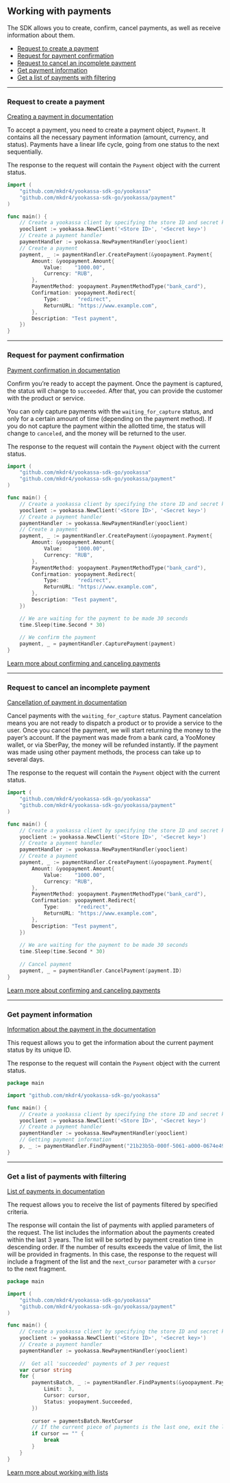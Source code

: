 ## Working with payments

The SDK allows you to create, confirm, cancel payments, as well as receive information about them.

* [Request to create a payment](#Request-to-create-a-payment)
* [Request for payment confirmation](#Request-for-payment-confirmation)
* [Request to cancel an incomplete payment](#Request-to-cancel-an-incomplete-payment)
* [Get payment information](#Get-payment-information)
* [Get a list of payments with filtering](#Get-a-list-of-payments-with-filtering)

---

### Request to create a payment
[Creating a payment in documentation](https://yookassa.ru/developers/api?lang=en#create_payment)

To accept a payment, you need to create a payment object, `Payment`.
It contains all the necessary payment information (amount, currency, and status).
Payments have a linear life cycle, going from one status to the next sequentially.

The response to the request will contain the `Payment` object with the current status.

```go
import (
	"github.com/mkdr4/yookassa-sdk-go/yookassa"
	"github.com/mkdr4/yookassa-sdk-go/yookassa/payment"
)

func main() {
	// Create a yookassa client by specifying the store ID and secret key
	yooclient := yookassa.NewClient('<Store ID>', '<Secret key>')
	// Create a payment handler
	paymentHandler := yookassa.NewPaymentHandler(yooclient)
	// Create a payment
	payment, _ := paymentHandler.CreatePayment(&yoopayment.Payment{
		Amount: &yoopayment.Amount{
			Value:    "1000.00",
			Currency: "RUB",
		},
		PaymentMethod: yoopayment.PaymentMethodType("bank_card"),
		Confirmation: yoopayment.Redirect{
			Type:      "redirect",
			ReturnURL: "https://www.example.com",
		},
		Description: "Test payment",
	})
}
```

---

### Request for payment confirmation

[Payment confirmation in documentation](https://yookassa.ru/developers/api?lang=en#capture_payment)

Confirm you’re ready to accept the payment. Once the payment is captured, the status will change to `succeeded`. 
After that, you can provide the customer with the product or service.

You can only capture payments with the `waiting_for_capture` status,
and only for a certain amount of time (depending on the payment method).
If you do not capture the payment within the allotted time, the status will change to `canceled`,
and the money will be returned to the user.

The response to the request will contain the `Payment` object with the current status.

```go
import (
	"github.com/mkdr4/yookassa-sdk-go/yookassa"
	"github.com/mkdr4/yookassa-sdk-go/yookassa/payment"
)

func main() {
	// Create a yookassa client by specifying the store ID and secret key
	yooclient := yookassa.NewClient('<Store ID>', '<Secret key>')
	// Create a payment handler
	paymentHandler := yookassa.NewPaymentHandler(yooclient)
	// Create a payment
	payment, _ := paymentHandler.CreatePayment(&yoopayment.Payment{
		Amount: &yoopayment.Amount{
			Value:    "1000.00",
			Currency: "RUB",
		},
		PaymentMethod: yoopayment.PaymentMethodType("bank_card"),
		Confirmation: yoopayment.Redirect{
			Type:      "redirect",
			ReturnURL: "https://www.example.com",
		},
		Description: "Test payment",
	})

	// We are waiting for the payment to be made 30 seconds
	time.Sleep(time.Second * 30)
	
	// We confirm the payment
	payment, _ = paymentHandler.CapturePayment(payment)
}
```
[Learn more about confirming and canceling payments](https://yookassa.ru/developers/payment-acceptance/getting-started/payment-process?lang=en#capture-and-cancel)


---

### Request to cancel an incomplete payment
[Cancellation of payment in documentation](https://yookassa.ru/developers/api?lang=en#cancel_payment)

Cancel payments with the `waiting_for_capture` status.
Payment cancelation means you are not ready to dispatch a product or to provide a service to the user.
Once you cancel the payment, we will start returning the money to the payer’s account.
If the payment was made from a bank card, a YooMoney wallet, or via SberPay, the money will be refunded instantly.
If the payment was made using other payment methods, the process can take up to several days.

The response to the request will contain the `Payment` object with the current status.
```go
import (
    "github.com/mkdr4/yookassa-sdk-go/yookassa"
    "github.com/mkdr4/yookassa-sdk-go/yookassa/payment"
)

func main() {
    // Create a yookassa client by specifying the store ID and secret key
    yooclient := yookassa.NewClient('<Store ID>', '<Secret key>')
    // Create a payment handler
    paymentHandler := yookassa.NewPaymentHandler(yooclient)
    // Create a payment
    payment, _ := paymentHandler.CreatePayment(&yoopayment.Payment{
        Amount: &yoopayment.Amount{
            Value:    "1000.00",
            Currency: "RUB",
        },
        PaymentMethod: yoopayment.PaymentMethodType("bank_card"),
        Confirmation: yoopayment.Redirect{
            Type:      "redirect",
            ReturnURL: "https://www.example.com",
        },
        Description: "Test payment",
    })
    
    // We are waiting for the payment to be made 30 seconds
    time.Sleep(time.Second * 30)
    
    // Cancel payment
    payment, _ = paymentHandler.CancelPayment(payment.ID)
}
```
[Learn more about confirming and canceling payments](https://yookassa.ru/developers/payments/payment-process?lang=en#capture-and-cancel)

---

### Get payment information

[Information about the payment in the documentation](https://yookassa.ru/developers/api?lang=en#get_payment)

This request allows you to get the information about the current payment status by its unique ID.

The response to the request will contain the `Payment` object with the current status.

```go
package main

import "github.com/mkdr4/yookassa-sdk-go/yookassa"

func main() {
	// Create a yookassa client by specifying the store ID and secret key
	yooclient := yookassa.NewClient('<Store ID>', '<Secret key>')
	// Create a payment handler
	paymentHandler := yookassa.NewPaymentHandler(yooclient)
	// Getting payment information
	p, _ := paymentHandler.FindPayment("21b23b5b-000f-5061-a000-0674e49a8c10")
}
```
---

### Get a list of payments with filtering

[List of payments in documentation](https://yookassa.ru/developers/api?lang=en#get_payments_list)

The request allows you to receive the list of payments filtered by specified criteria.

The response will contain the list of payments with applied parameters of the request.
The list includes the information about the payments created within the last 3 years.
The list will be sorted by payment creation time in descending order.
If the number of results exceeds the value of limit, the list will be provided in fragments.
In this case, the response to the request will include a fragment of the list and the `next_cursor` parameter
with a `cursor` to the next fragment.

```go
package main

import (
	"github.com/mkdr4/yookassa-sdk-go/yookassa"
	"github.com/mkdr4/yookassa-sdk-go/yookassa/payment"
)

func main() {
	// Create a yookassa client by specifying the store ID and secret key
	yooclient := yookassa.NewClient('<Store ID>', '<Secret key>')
	// Create a payment handler
	paymentHandler := yookassa.NewPaymentHandler(yooclient)
	
	//  Get all 'succeeded' payments of 3 per request
	var cursor string
	for {
		paymentsBatch, _ := paymentHandler.FindPayments(&yoopayment.PaymentListFilter{
			Limit:  3,
			Cursor: cursor,
			Status: yoopayment.Succeeded,
		})
		
		cursor = paymentsBatch.NextCursor
		// If the current piece of payments is the last one, exit the loop
		if cursor == "" { 
			break
		}
	}
}
```
[Learn more about working with lists](https://yookassa.ru/developers/using-api/lists?lang=en)
